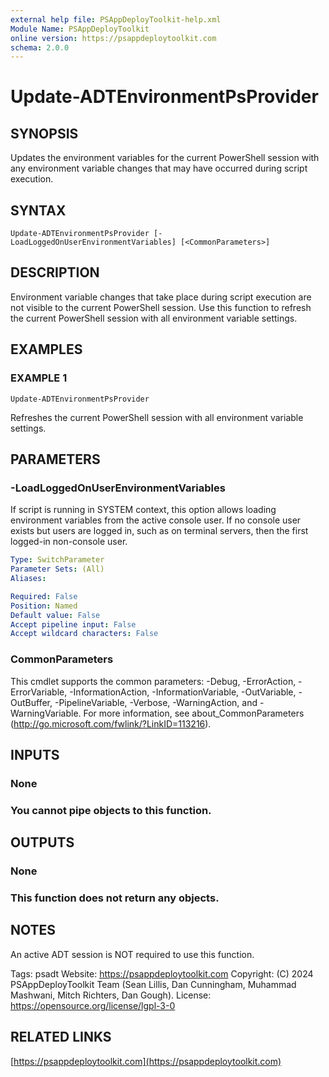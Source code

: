```yaml
---
external help file: PSAppDeployToolkit-help.xml
Module Name: PSAppDeployToolkit
online version: https://psappdeploytoolkit.com
schema: 2.0.0
---
```


# Update-ADTEnvironmentPsProvider

## SYNOPSIS
Updates the environment variables for the current PowerShell session with any environment variable changes that may have occurred during script execution.

## SYNTAX

```
Update-ADTEnvironmentPsProvider [-LoadLoggedOnUserEnvironmentVariables] [<CommonParameters>]
```

## DESCRIPTION
Environment variable changes that take place during script execution are not visible to the current PowerShell session.
Use this function to refresh the current PowerShell session with all environment variable settings.

## EXAMPLES

### EXAMPLE 1
```
Update-ADTEnvironmentPsProvider
```

Refreshes the current PowerShell session with all environment variable settings.

## PARAMETERS

### -LoadLoggedOnUserEnvironmentVariables
If script is running in SYSTEM context, this option allows loading environment variables from the active console user.
If no console user exists but users are logged in, such as on terminal servers, then the first logged-in non-console user.

```yaml
Type: SwitchParameter
Parameter Sets: (All)
Aliases:

Required: False
Position: Named
Default value: False
Accept pipeline input: False
Accept wildcard characters: False
```

### CommonParameters
This cmdlet supports the common parameters: -Debug, -ErrorAction, -ErrorVariable, -InformationAction, -InformationVariable, -OutVariable, -OutBuffer, -PipelineVariable, -Verbose, -WarningAction, and -WarningVariable.
For more information, see about_CommonParameters (http://go.microsoft.com/fwlink/?LinkID=113216).

## INPUTS

### None
### You cannot pipe objects to this function.
## OUTPUTS

### None
### This function does not return any objects.
## NOTES
An active ADT session is NOT required to use this function.

Tags: psadt
Website: https://psappdeploytoolkit.com
Copyright: (C) 2024 PSAppDeployToolkit Team (Sean Lillis, Dan Cunningham, Muhammad Mashwani, Mitch Richters, Dan Gough).
License: https://opensource.org/license/lgpl-3-0

## RELATED LINKS

[https://psappdeploytoolkit.com](https://psappdeploytoolkit.com)
